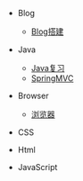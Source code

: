 * Blog
	* [Blog搭建](blog/博客搭建.md)

* Java
	* [Java复习](java/java复习.md)
	* [SpringMVC](java/SpringMVC.md)

* Browser
	* [浏览器](browser/深入了解浏览器.md) 

* CSS

* Html

* JavaScript

